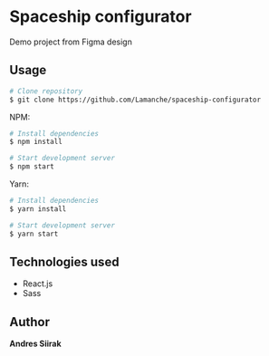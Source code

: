 # Spaceship configurator

Demo project from Figma design


## Usage


```bash
# Clone repository
$ git clone https://github.com/Lamanche/spaceship-configurator
```
NPM:

```bash
# Install dependencies
$ npm install

# Start development server
$ npm start
```

Yarn:

```bash
# Install dependencies
$ yarn install

# Start development server
$ yarn start
```


## Technologies used

-   React.js
-   Sass


## Author
**Andres Siirak**
